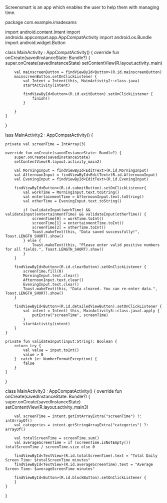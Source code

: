 Screensmart is an app which enables the user to help them with managing time.


package com.example.imadexams

import android.content.Intent
import androidx.appcompat.app.AppCompatActivity
import android.os.Bundle
import android.widget.Button

class MainActivity : AppCompatActivity() {
    override fun onCreate(savedInstanceState: Bundle?) {
        super.onCreate(savedInstanceState)
        setContentView(R.layout.activity_main)

        val mainscreenButton = findViewById<Button>(R.id.mainscreenButton)
        mainscreenButton.setOnClickListener {
            val Intent = Intent(this, MainActivity2::class.java)
            startActivity(Intent)

            findViewById<Button>(R.id.exitButton).setOnClickListener {
                finish()
            }

        }
    }
}

lass MainActivity2 : AppCompatActivity() {

    private val screenTime = IntArray(3)

    override fun onCreate(savedInstanceState: Bundle?) {
        super.onCreate(savedInstanceState)
        setContentView(R.layout.activity_main2)

        val MorningInput = findViewById<EditText>(R.id.MorningInput)
        val AfternoonInput = findViewById<EditText>(R.id.AfternoonInput)
        val EveningInput = findViewById<EditText>(R.id.EveningInput)

        findViewById<Button>(R.id.submitButton).setOnClickListener{
            val workTime = MorningInput.text.toString()
            val entertainmentTime = AfternoonInput.text.toString()
            val otherTime = EveningInput.text.toString()

            if (validateInput(workTime) && validateInput(entertainmentTime) && validateInput(otherTime)) {
                screenTime[0] = workTime.toInt()
                screenTime[1] = entertainmentTime.toInt()
                screenTime[2] = otherTime.toInt()
                Toast.makeText(this, "Data saved successfully!", Toast.LENGTH_SHORT).show()
            } else {
                Toast.makeText(this, "Please enter valid positive numbers for all fields.", Toast.LENGTH_SHORT).show()
            }
        }

        findViewById<Button>(R.id.clearButton).setOnClickListener {
            screenTime.fill(0)
            MorningInput.text.clear()
            AfternoonInput.text.clear()
            EveningInput.text.clear()
            Toast.makeText(this, "Data cleared. You can re-enter data.", Toast.LENGTH_SHORT).show()
        }

        findViewById<Button>(R.id.detailedViewButton).setOnClickListener {
            val intent = Intent( this, MainActivity3::class.java).apply {
                putExtra("screenTime", screenTime)
            }
            startActivity(intent)
        }
    }

    private fun validateInput(input:String): Boolean {
        return try {
            val value = input.toInt()
            value > 0
        }  catch (e: NumberFormatException) {
            false
        }
    }
}

class MainActivity3 : AppCompatActivity() {
    override fun onCreate(savedInstanceState: Bundle?) {
        super.onCreate(savedInstanceState)
        setContentView(R.layout.activity_main3)

        val screenTime = intent.getIntArrayExtra("screenTime") ?: intArrayOf()
        val categories = intent.getStringArrayExtra("categories") ?: arrayOf()

        val totalScreenTime = screenTime.sum()
        val averageScreenTime = if (screenTime.isNotEmpty()) totalScreenTime / screenTime.size else 0

        findViewById<TextView>(R.id.totalScreenTime).text = "Total Daily Screen Time: $totalScreenTime minutes"
        findViewById<TextView>(R.id.averageScreenTime).text = "Average Screen Time: $averageScreenTime minutes"

        findViewById<Button>(R.id.blockButton).setOnClickListener {
        }
    }
}

